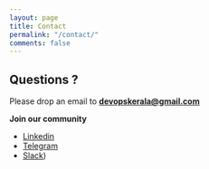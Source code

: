 ```yaml
---
layout: page
title: Contact
permalink: "/contact/"
comments: false
---
```


## Questions ? 

Please drop an email to **[devopskerala@gmail.com](mailto:devopskerala@gmail.com)**

<strong>Join our community</strong>

- [Linkedin](https://www.linkedin.com/company/devopsmalayalam)
- [Telegram](https://t.me/joinchat/tninMc2bBGdiY2E1)
- [Slack](https://join.slack.com/t/devopsmalayalam/shared_invite/zt-tuws4bts-9ZhKh5snDTuv8m7FiECv~g))


<!--
<form action="https://formspree.io/{{site.email}}" method="POST">    
<p class="mb-4">Thank you for your interest in getting in touch with us. Please send your message here. We will reply as soon as possible!</p>
<div class="form-group row">
<div class="col-md-6">
<input class="form-control" type="text" name="name" placeholder="Name*" required>
</div>
<div class="col-md-6">
<input class="form-control" type="email" name="_replyto" placeholder="E-mail Address*" required>
</div>
</div>
<textarea rows="8" class="form-control mb-3" name="message" placeholder="Message*" required></textarea>    
<input class="btn btn-dark" type="submit" value="Send">
</form>
-->
